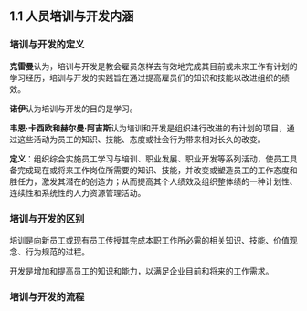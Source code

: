 ## 1.1 人员培训与开发内涵
### 培训与开发的定义
**克雷曼**认为，培训与开发是教会雇员怎样去有效地完成其目前或未来工作有计划的学习经历，培训与开发的实践旨在通过提高雇员们的知识和技能以改进组织的绩效。

**诺伊**认为培训与开发的目的是学习。

**韦恩·卡西欧和赫尔曼·阿吉斯**认为培训和开发是组织进行改进的有计划的项目，通过这些活动为员工的知识、技能、态度或社会行为带来相对长久的改变。

**定义**：组织综合实施员工学习与培训、职业发展、职业开发等系列活动，使员工具备完成现在或将来工作岗位所需要的知识、技能，并改变或塑造员工的工作态度和胜任力，激发其潜在的创造力；从而提高其个人绩效及组织整体绩的一种计划性、连续性和系统性的人力资源管理活动。
### 培训与开发的区别
培训是向新员工或现有员工传授其完成本职工作所必需的相关知识、技能、价值观念、行为规范的过程。

开发是增加和提高员工的知识和能力，以满足企业目前和将来的工作需求。
### 培训与开发的流程
